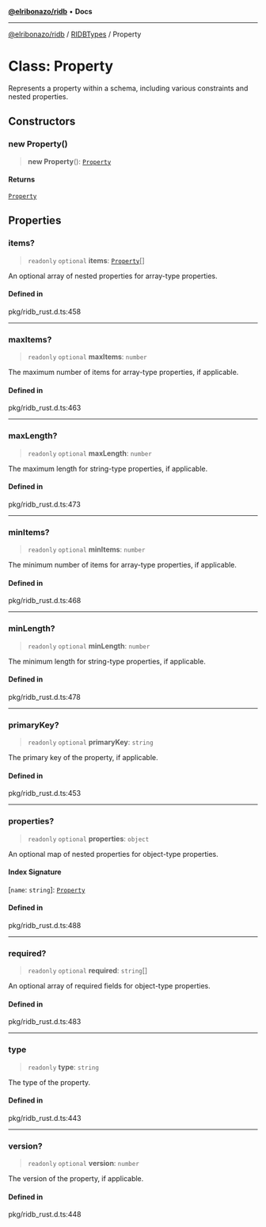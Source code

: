 [**@elribonazo/ridb**](../../../README.md) • **Docs**

***

[@elribonazo/ridb](../../../README.md) / [RIDBTypes](../README.md) / Property

# Class: Property

Represents a property within a schema, including various constraints and nested properties.

## Constructors

### new Property()

> **new Property**(): [`Property`](Property.md)

#### Returns

[`Property`](Property.md)

## Properties

### items?

> `readonly` `optional` **items**: [`Property`](Property.md)[]

An optional array of nested properties for array-type properties.

#### Defined in

pkg/ridb\_rust.d.ts:458

***

### maxItems?

> `readonly` `optional` **maxItems**: `number`

The maximum number of items for array-type properties, if applicable.

#### Defined in

pkg/ridb\_rust.d.ts:463

***

### maxLength?

> `readonly` `optional` **maxLength**: `number`

The maximum length for string-type properties, if applicable.

#### Defined in

pkg/ridb\_rust.d.ts:473

***

### minItems?

> `readonly` `optional` **minItems**: `number`

The minimum number of items for array-type properties, if applicable.

#### Defined in

pkg/ridb\_rust.d.ts:468

***

### minLength?

> `readonly` `optional` **minLength**: `number`

The minimum length for string-type properties, if applicable.

#### Defined in

pkg/ridb\_rust.d.ts:478

***

### primaryKey?

> `readonly` `optional` **primaryKey**: `string`

The primary key of the property, if applicable.

#### Defined in

pkg/ridb\_rust.d.ts:453

***

### properties?

> `readonly` `optional` **properties**: `object`

An optional map of nested properties for object-type properties.

#### Index Signature

 \[`name`: `string`\]: [`Property`](Property.md)

#### Defined in

pkg/ridb\_rust.d.ts:488

***

### required?

> `readonly` `optional` **required**: `string`[]

An optional array of required fields for object-type properties.

#### Defined in

pkg/ridb\_rust.d.ts:483

***

### type

> `readonly` **type**: `string`

The type of the property.

#### Defined in

pkg/ridb\_rust.d.ts:443

***

### version?

> `readonly` `optional` **version**: `number`

The version of the property, if applicable.

#### Defined in

pkg/ridb\_rust.d.ts:448
